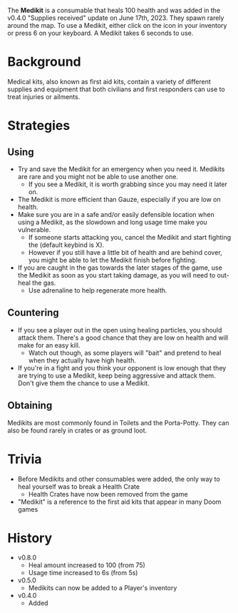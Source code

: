 The **Medikit** is a consumable that heals 100 health and was added in the v0.4.0 "Supplies received" update on June 17th, 2023. They spawn rarely around the map. To use a Medikit, either click on the icon in your inventory or press 6 on your keyboard. A Medikit takes 6 seconds to use.

# Background

Medical kits, also known as first aid kits, contain a variety of different supplies and equipment that both civilians and first responders can use to treat injuries or ailments.

# Strategies

## Using

- Try and save the Medikit for an emergency when you need it. Medikits are rare and you might not be able to use another one.
  - If you see a Medikit, it is worth grabbing since you may need it later on.
- The Medikit is more efficient than Gauze, especially if you are low on health.
- Make sure you are in a safe and/or easily defensible location when using a Medikit, as the slowdown and long usage time make you vulnerable.
  - If someone starts attacking you, cancel the Medikit and start fighting the (default keybind is X).
  - However if you still have a little bit of health and are behind cover, you might be able to let the Medikit finish before fighting.
- If you are caught in the gas towards the later stages of the game, use the Medikit as soon as you start taking damage, as you will need to out-heal the gas.
  - Use adrenaline to help regenerate more health.

## Countering

- If you see a player out in the open using healing particles, you should attack them. There's a good chance that they are low on health and will make for an easy kill.
  - Watch out though, as some players will "bait" and pretend to heal when they actually have high health.
- If you're in a fight and you think your opponent is low enough that they are trying to use a Medikit, keep being aggressive and attack them. Don't give them the chance to use a Medikit.

## Obtaining

Medikits are most commonly found in Toilets and the Porta-Potty. They can also be found rarely in crates or as ground loot.

# Trivia

- Before Medikits and other consumables were added, the only way to heal yourself was to break a Health Crate
  - Health Crates have now been removed from the game
- "Medikit" is a reference to the first aid kits that appear in many Doom games

# History

- v0.8.0
  - Heal amount increased to 100 (from 75)
  - Usage time increased to 6s (from 5s)
- v0.5.0
  - Medikits can now be added to a Player's inventory
- v0.4.0
  - Added

